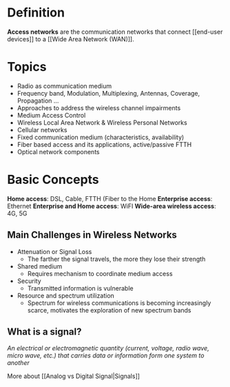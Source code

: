 # Definition

**Access networks** are the communication networks that connect [[end-user devices]] to a [[Wide Area Network (WAN)]].

# Topics

* Radio as communication medium
* Frequency band, Modulation, Multiplexing, Antennas, Coverage, Propagation ...
* Approaches to address the wireless channel impairments 
* Medium Access Control  
* Wireless Local Area Network & Wireless Personal Networks 
* Cellular networks 
* Fixed communication medium (characteristics, availability) 
* Fiber based access and its applications, active/passive FTTH 
* Optical network components

# Basic Concepts

**Home access**: DSL, Cable, FTTH (Fiber to the Home
**Enterprise access**: Ethernet
**Enterprise and Home access**: WiFI
**Wide-area wireless access**: 4G, 5G

## Main Challenges in Wireless Networks

* Attenuation or Signal Loss
	* The farther the signal travels, the more they lose their strength
* Shared medium
	* Requires mechanism to coordinate medium access
* Security
	* Transmitted information is vulnerable
* Resource and spectrum utilization
	* Spectrum for wireless communications is becoming increasingly scarce, motivates the exploration of new spectrum bands

## What is a signal?

*An electrical or electromagnetic quantity (current, voltage, radio wave, micro wave, etc.) that carries data or information form one system to another*

More about [[Analog vs Digital Signal|Signals]]

